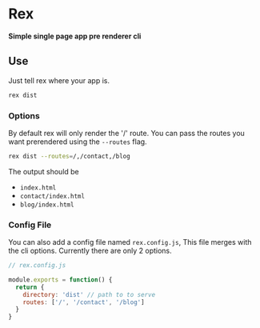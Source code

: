 # Rex
**Simple single page app pre renderer cli**

## Use

Just tell rex where your app is.
```sh
rex dist
```

### Options

By default rex will only render the '/' route.
You can pass the routes you want prerendered using the `--routes` flag.
```sh
rex dist --routes=/,/contact,/blog
```

The output should be
* `index.html`
* `contact/index.html`
* `blog/index.html`

### Config File

You can also add a config file named `rex.config.js`,
This file merges with the cli options.
Currently there are only 2 options.
```js
// rex.config.js

module.exports = function() {
  return {
    directory: 'dist' // path to to serve
    routes: ['/', '/contact', '/blog']
  }
}
```

